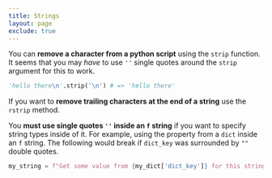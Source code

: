 ```yaml
---
title: Strings
layout: page
exclude: true
---
```


You can **remove a character from a python script** using the `strip` function. It seems that you may *have* to use `''` single quotes around the `strip` argument for this to work.
```python
'hello there\n'.strip('\n') # => 'hello there'
```

If you want to **remove trailing characters at the end of a string** use the `rstrip` method. 

You **must use single quotes `''` inside an `f` string** if you want to specify string types inside of it. For example, using the property from a `dict` inside an `f` string. The following would break if `dict_key` was surrounded by `""` double quotes.
```python
my_string = f"Get some value from {my_dict['dict_key']} for this string"
```
<!--stackedit_data:
eyJoaXN0b3J5IjpbLTI0NjIwMTQ1OV19
-->